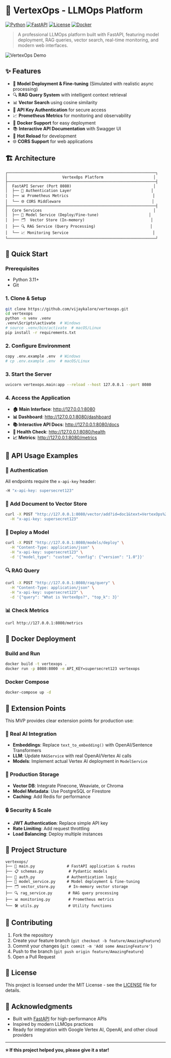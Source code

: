 # 🚀 VertexOps - LLMOps Platform

[![Python](https://img.shields.io/badge/Python-3.11+-blue.svg)](https://www.python.org/)
[![FastAPI](https://img.shields.io/badge/FastAPI-0.95.2-green.svg)](https://fastapi.tiangolo.com/)
[![License](https://img.shields.io/badge/License-MIT-yellow.svg)](LICENSE)
[![Docker](https://img.shields.io/badge/Docker-Ready-blue.svg)](Dockerfile)

> A professional LLMOps platform built with FastAPI, featuring model deployment, RAG queries, vector search, real-time monitoring, and modern web interfaces.

![VertexOps Demo](https://via.placeholder.com/800x400/1e1e1e/ffffff?text=VertexOps+Local+MVP)

## ✨ Features

- 🤖 **Model Deployment & Fine-tuning** (Simulated with realistic async processing)
- 🔍 **RAG Query System** with intelligent context retrieval
- 📊 **Vector Search** using cosine similarity
- 🔐 **API Key Authentication** for secure access
- 📈 **Prometheus Metrics** for monitoring and observability
- 🐳 **Docker Support** for easy deployment
- 📚 **Interactive API Documentation** with Swagger UI
- 🔄 **Hot Reload** for development
- 🌐 **CORS Support** for web applications

## 🏗️ Architecture

```
┌─────────────────────────────────────────────────────────────────┐
│                        VertexOps Platform                      │
├─────────────────────────────────────────────────────────────────┤
│  FastAPI Server (Port 8080)                                    │
│  ├── 🔐 Authentication Layer                                   │
│  ├── 📊 Prometheus Metrics                                     │
│  └── 🌐 CORS Middleware                                        │
├─────────────────────────────────────────────────────────────────┤
│  Core Services                                                 │
│  ├── 🤖 Model Service (Deploy/Fine-tune)                      │
│  ├── 🗂️  Vector Store (In-memory)                             │
│  ├── 🔍 RAG Service (Query Processing)                        │
│  └── 📈 Monitoring Service                                     │
└─────────────────────────────────────────────────────────────────┘
```

## 🚀 Quick Start

### Prerequisites
- Python 3.11+
- Git

### 1. Clone & Setup
```bash
git clone https://github.com/vijaykalore/vertexops.git
cd vertexops
python -m venv .venv
.venv\Scripts\activate  # Windows
# source .venv/bin/activate  # macOS/Linux
pip install -r requirements.txt
```

### 2. Configure Environment
```bash
copy .env.example .env  # Windows
# cp .env.example .env  # macOS/Linux
```

### 3. Start the Server
```bash
uvicorn vertexops.main:app --reload --host 127.0.0.1 --port 8080
```

### 4. Access the Application
- **🏠 Main Interface**: http://127.0.0.1:8080
- **📊 Dashboard**: http://127.0.0.1:8080/dashboard  
- **📚 Interactive API Docs**: http://127.0.0.1:8080/docs
- **🏥 Health Check**: http://127.0.0.1:8080/health
- **📈 Metrics**: http://127.0.0.1:8080/metrics

## 📖 API Usage Examples

### 🔐 Authentication
All endpoints require the `x-api-key` header:
```bash
-H "x-api-key: supersecret123"
```

### 📝 Add Document to Vector Store
```bash
curl -X POST "http://127.0.0.1:8080/vector/add?id=doc1&text=VertexOps%20is%20awesome" \
  -H "x-api-key: supersecret123"
```

### 🤖 Deploy a Model
```bash
curl -X POST "http://127.0.0.1:8080/models/deploy" \
  -H "Content-Type: application/json" \
  -H "x-api-key: supersecret123" \
  -d '{"model_type": "custom", "config": {"version": "1.0"}}'
```

### 🔍 RAG Query
```bash
curl -X POST "http://127.0.0.1:8080/rag/query" \
  -H "Content-Type: application/json" \
  -H "x-api-key: supersecret123" \
  -d '{"query": "What is VertexOps?", "top_k": 3}'
```

### 📊 Check Metrics
```bash
curl http://127.0.0.1:8080/metrics
```

## 🐳 Docker Deployment

### Build and Run
```bash
docker build -t vertexops .
docker run -p 8080:8000 -e API_KEY=supersecret123 vertexops
```

### Docker Compose
```bash
docker-compose up -d
```

## 🔧 Extension Points

This MVP provides clear extension points for production use:

### 🧠 Real AI Integration
- **Embeddings**: Replace `text_to_embedding()` with OpenAI/Sentence Transformers
- **LLM**: Update `RAGService` with real OpenAI/Vertex AI calls
- **Models**: Implement actual Vertex AI deployment in `ModelService`

### 💾 Production Storage
- **Vector DB**: Integrate Pinecone, Weaviate, or Chroma
- **Model Metadata**: Use PostgreSQL or Firestore
- **Caching**: Add Redis for performance

### 🔒 Security & Scale
- **JWT Authentication**: Replace simple API key
- **Rate Limiting**: Add request throttling
- **Load Balancing**: Deploy multiple instances

## 📁 Project Structure

```
vertexops/
├── 🚀 main.py              # FastAPI application & routes
├── 📋 schemas.py           # Pydantic models
├── 🔐 auth.py              # Authentication logic
├── 🤖 model_service.py     # Model deployment & fine-tuning
├── 🗂️ vector_store.py      # In-memory vector storage
├── 🔍 rag_service.py       # RAG query processing
├── 📊 monitoring.py        # Prometheus metrics
└── 🛠️ utils.py             # Utility functions
```

## 🤝 Contributing

1. Fork the repository
2. Create your feature branch (`git checkout -b feature/AmazingFeature`)
3. Commit your changes (`git commit -m 'Add some AmazingFeature'`)
4. Push to the branch (`git push origin feature/AmazingFeature`)
5. Open a Pull Request

## 📄 License

This project is licensed under the MIT License - see the [LICENSE](LICENSE) file for details.

## 🙏 Acknowledgments

- Built with [FastAPI](https://fastapi.tiangolo.com/) for high-performance APIs
- Inspired by modern LLMOps practices
- Ready for integration with Google Vertex AI, OpenAI, and other cloud providers

---

**⭐ If this project helped you, please give it a star!**
